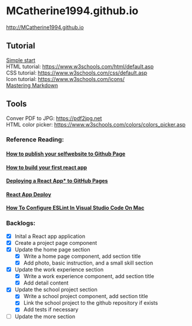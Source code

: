 # MCatherine1994.github.io  

http://MCatherine1994.github.io 

## **Tutorial**  
[Simple start](http://jmcglone.com/guides/github-pages/)  
HTML tutorial: https://www.w3schools.com/html/default.asp  
CSS tutorial: https://www.w3schools.com/css/default.asp  
Icon tutorial: https://www.w3schools.com/icons/  
[Mastering Markdown](https://guides.github.com/features/mastering-markdown/)

## **Tools**
Conver PDF to JPG: https://pdf2jpg.net  
HTML color picker: https://www.w3schools.com/colors/colors_picker.asp

### **Reference Reading:**  
#### **[How to publish your selfwebsite to Github Page](https://hackernoon.com/use-custom-domain-with-github-pages-2-straightforward-steps-cf561eee244f)**
#### **[How to build your first react app](https://codeburst.io/building-your-first-react-app-c1f6eb814205)**
#### **[Deploying a React App* to GitHub Pages](https://github.com/gitname/react-gh-pages)**
#### **[React App Deploy](https://create-react-app.dev/docs/deployment/)**
#### **[How To Configure ESLint In Visual Studio Code On Mac](https://appdividend.com/2018/12/29/how-to-configure-eslint-in-visual-studio-code-on-mac/)**

### **Backlogs:**  
- [x] Inital a React app application
- [x] Create a project page component
- [x] Update the home page section
    - [x] Write a home page component, add section title
    - [x] Add photo, basic instruction, and a small skill section
- [x] Update the work experience section
    - [x] Write a work experience component, add section title
    - [x] Add detail content
- [x] Update the school project section
    - [x] Write a school project component, add section title
    - [x] Link the school project to the github repository if exists
    - [x] Add tests if necessary
- [ ] Update the more section
